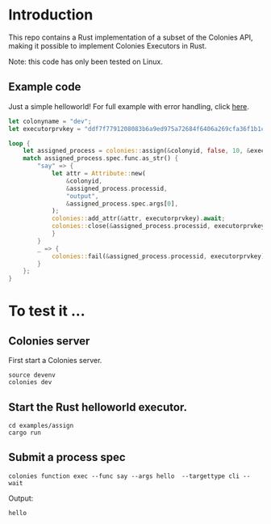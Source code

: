 # Introduction
This repo contains a Rust implementation of a subset of the Colonies API, making it possible to implement Colonies Executors in Rust.

Note: this code has only been tested on Linux.

## Example code
Just a simple helloworld! For full example with error handling, click [here](examples/assign/src/main.rs).

```rust
let colonyname = "dev";
let executorprvkey = "ddf7f7791208083b6a9ed975a72684f6406a269cfa36f1b1c32045c0a71fff05";

loop {
    let assigned_process = colonies::assign(&colonyid, false, 10, &executorprvkey).await.unwrap();
    match assigned_process.spec.func.as_str() {
        "say" => {
            let attr = Attribute::new(
                &colonyid,
                &assigned_process.processid,
                "output",
                &assigned_process.spec.args[0],
            );
            colonies::add_attr(&attr, executorprvkey).await;
            colonies::close(&assigned_process.processid, executorprvkey).await;
            }
        }
        _ => {
            colonies::fail(&assigned_process.processid, executorprvkey).await;
        }
    };
}
```

# To test it ... 
## Colonies server
First start a Colonies server.

```console
source devenv
colonies dev
```

## Start the Rust helloworld executor.
```console
cd examples/assign
cargo run
```

## Submit a process spec 
```console
colonies function exec --func say --args hello  --targettype cli --wait 
```

Output:
```console
hello
```
